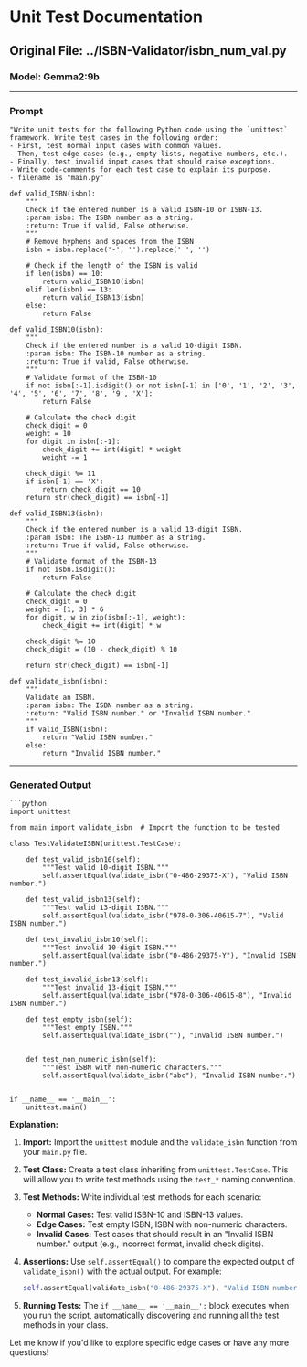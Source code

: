 # Unit Test Documentation
## Original File: ../ISBN-Validator/isbn_num_val.py

### Model: Gemma2:9b

<hr>

### Prompt

```
"Write unit tests for the following Python code using the `unittest` framework. Write test cases in the following order:
- First, test normal input cases with common values.
- Then, test edge cases (e.g., empty lists, negative numbers, etc.).
- Finally, test invalid input cases that should raise exceptions.
- Write code-comments for each test case to explain its purpose.
- filename is "main.py"

def valid_ISBN(isbn):
    """
    Check if the entered number is a valid ISBN-10 or ISBN-13.
    :param isbn: The ISBN number as a string.
    :return: True if valid, False otherwise.
    """
    # Remove hyphens and spaces from the ISBN
    isbn = isbn.replace('-', '').replace(' ', '')

    # Check if the length of the ISBN is valid
    if len(isbn) == 10:
        return valid_ISBN10(isbn)
    elif len(isbn) == 13:
        return valid_ISBN13(isbn)
    else:
        return False

def valid_ISBN10(isbn):
    """
    Check if the entered number is a valid 10-digit ISBN.
    :param isbn: The ISBN-10 number as a string.
    :return: True if valid, False otherwise.
    """
    # Validate format of the ISBN-10
    if not isbn[:-1].isdigit() or not isbn[-1] in ['0', '1', '2', '3', '4', '5', '6', '7', '8', '9', 'X']:
        return False

    # Calculate the check digit
    check_digit = 0
    weight = 10
    for digit in isbn[:-1]:
        check_digit += int(digit) * weight
        weight -= 1

    check_digit %= 11
    if isbn[-1] == 'X':
        return check_digit == 10
    return str(check_digit) == isbn[-1]

def valid_ISBN13(isbn):
    """
    Check if the entered number is a valid 13-digit ISBN.
    :param isbn: The ISBN-13 number as a string.
    :return: True if valid, False otherwise.
    """
    # Validate format of the ISBN-13
    if not isbn.isdigit():
        return False

    # Calculate the check digit
    check_digit = 0
    weight = [1, 3] * 6
    for digit, w in zip(isbn[:-1], weight):
        check_digit += int(digit) * w

    check_digit %= 10
    check_digit = (10 - check_digit) % 10

    return str(check_digit) == isbn[-1]

def validate_isbn(isbn):
    """
    Validate an ISBN.
    :param isbn: The ISBN number as a string.
    :return: "Valid ISBN number." or "Invalid ISBN number."
    """
    if valid_ISBN(isbn):
        return "Valid ISBN number."
    else:
        return "Invalid ISBN number."
```

<hr>

### Generated Output

```
```python
import unittest

from main import validate_isbn  # Import the function to be tested

class TestValidateISBN(unittest.TestCase):

    def test_valid_isbn10(self):
        """Test valid 10-digit ISBN."""
        self.assertEqual(validate_isbn("0-486-29375-X"), "Valid ISBN number.")
    
    def test_valid_isbn13(self):
        """Test valid 13-digit ISBN."""
        self.assertEqual(validate_isbn("978-0-306-40615-7"), "Valid ISBN number.")

    def test_invalid_isbn10(self):
        """Test invalid 10-digit ISBN."""
        self.assertEqual(validate_isbn("0-486-29375-Y"), "Invalid ISBN number.")

    def test_invalid_isbn13(self):
        """Test invalid 13-digit ISBN."""
        self.assertEqual(validate_isbn("978-0-306-40615-8"), "Invalid ISBN number.")

    def test_empty_isbn(self):
        """Test empty ISBN."""
        self.assertEqual(validate_isbn(""), "Invalid ISBN number.")
        

    def test_non_numeric_isbn(self):
        """Test ISBN with non-numeric characters."""
        self.assertEqual(validate_isbn("abc"), "Invalid ISBN number.")


if __name__ == '__main__':
    unittest.main()
```

**Explanation:**

1. **Import:** Import the `unittest` module and the `validate_isbn` function from your `main.py` file.

2. **Test Class:** Create a test class inheriting from `unittest.TestCase`. This will allow you to write test methods using the `test_*` naming convention.

3. **Test Methods:** Write individual test methods for each scenario:
   - **Normal Cases:** Test valid ISBN-10 and ISBN-13 values. 
   - **Edge Cases:** Test empty ISBN, ISBN with non-numeric characters.
   - **Invalid Cases:** Test cases that should result in an "Invalid ISBN number." output (e.g., incorrect format, invalid check digits).

4. **Assertions:** Use `self.assertEqual()` to compare the expected output of `validate_isbn()` with the actual output. For example:
   ```python
   self.assertEqual(validate_isbn("0-486-29375-X"), "Valid ISBN number.") 
   ```

5. **Running Tests:** The `if __name__ == '__main__':` block executes when you run the script, automatically discovering and running all the test methods in your class.



Let me know if you'd like to explore specific edge cases or have any more questions!
```
